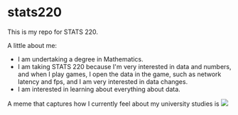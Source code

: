# stats220

This is my repo for STATS 220. 

A little about me:

- I am undertaking a degree in Mathematics.
- I am taking STATS 220 because I'm very interested in data and numbers, and when I play games, I open the data in the game, such as network latency and fps, and I am very interested in data changes.
- I am interested in learning about everything about data.

A meme that captures how I currently feel about my university studies is ![](https://c.tenor.com/8druEACXtX8AAAAd/tenor.gif)
